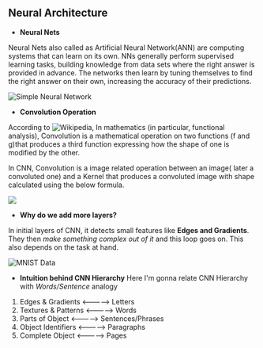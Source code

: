## Neural Architecture

* **Neural Nets**

Neural Nets also called as Artificial Neural Network(ANN) are computing systems that can learn on its own. NNs generally perform supervised learning tasks, building knowledge from data sets where the right answer is provided in advance. The networks then learn by tuning themselves to find the right answer on their own, increasing the accuracy of their predictions.


![Simple Neural Network](https://miro.medium.com/max/1063/0*u-AnjlGU9IxM5_Ju.png)



* **Convolution Operation**

According to ![Wikipedia](https://en.wikipedia.org/wiki/Convolution), In mathematics (in particular, functional analysis), Convolution is a mathematical operation on two functions (f and g)that produces a third function expressing how the shape of one is modified by the other.

In CNN, Convolution is a image related operation between an image( later a convoluted one) and a Kernel that produces a convoluted image with shape calculated using the below formula.

![](https://miro.medium.com/max/660/0*_r70kZaBlXSyZzz5.)



* **Why do we add more layers?** 
 
In initial layers of CNN, it detects small features like **Edges and Gradients**. They then *make something complex out of it* and this loop goes on. This also depends on the task at hand. 

![MNIST Data](https://external-preview.redd.it/Dhrpp8M4X9BpyFOKGpD6uxl2aFRC3fBS-akgcZ2cxYw.gif?format=png8&s=8a9143099e235e11018e7adcadcb7b7973f5e4c1)


* **Intuition behind CNN Hierarchy**
Here I'm gonna relate CNN Hierarchy with *Words/Sentence* analogy

 1. Edges & Gradients   <----->  Letters
 2. Textures & Patterns <----->  Words
 3. Parts of Object     <----->  Sentences/Phrases
 4. Object Identifiers  <----->  Paragraphs
 5. Complete Object     <----->  Pages
 
 
